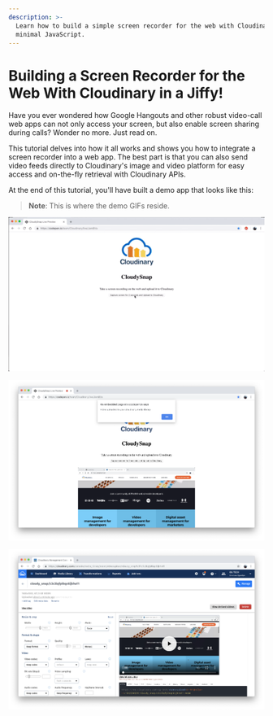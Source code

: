 ```yaml
---
description: >-
  Learn how to build a simple screen recorder for the web with Cloudinary and
  minimal JavaScript.
---
```


# Building a Screen Recorder for the Web With Cloudinary in a Jiffy!

Have you ever wondered how Google Hangouts and other robust video-call web apps can not only access your screen, but also enable screen sharing during calls? Wonder no more. Just read on.

This tutorial delves into how it all works and shows you how to integrate a screen recorder into a web app. The best part is that you can also send video feeds directly to Cloudinary's image and video platform for easy access and on-the-fly retrieval with Cloudinary APIs.

At the end of this tutorial, you'll have built a demo app that looks like this:

> **Note**: This is where the demo GIFs reside.

![Demo App \(1\)](.gitbook/assets/ezgif.com-video-to-gif-2.gif)

  


![Demo App \(2\)](.gitbook/assets/screenshot-2018-11-15-at-5.37.21-am.png)

![Demo App \(3\)](.gitbook/assets/screenshot-2018-11-15-at-5.38.09-am.png)

